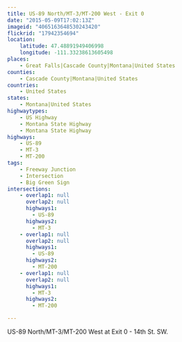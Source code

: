 ```yaml
---
title: US-89 North/MT-3/MT-200 West - Exit 0
date: "2015-05-09T17:02:13Z"
imageid: "4065163648530243420"
flickrid: "17942354694"
location:
    latitude: 47.48891949406998
    longitude: -111.33238613605498
places:
    - Great Falls|Cascade County|Montana|United States
counties:
    - Cascade County|Montana|United States
countries:
    - United States
states:
    - Montana|United States
highwaytypes:
    - US Highway
    - Montana State Highway
    - Montana State Highway
highways:
    - US-89
    - MT-3
    - MT-200
tags:
    - Freeway Junction
    - Intersection
    - Big Green Sign
intersections:
    - overlap1: null
      overlap2: null
      highways1:
        - US-89
      highways2:
        - MT-3
    - overlap1: null
      overlap2: null
      highways1:
        - US-89
      highways2:
        - MT-200
    - overlap1: null
      overlap2: null
      highways1:
        - MT-3
      highways2:
        - MT-200

---
```

US-89 North/MT-3/MT-200 West at Exit 0 - 14th St. SW.